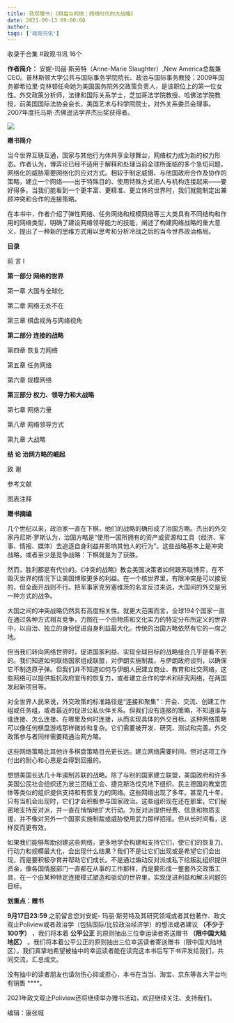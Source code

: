 ```yaml
---
title: 政观赠书|《棋盘与网络：网络时代的大战略》
date: 2021-09-13 09:00:00
author: 
tags: ['政观书讯']
---
```



收录于合集 #政观书讯 16个

**作者简介：** 安妮-玛丽·斯劳特（Anne-Marie Slaughter）,New
America总裁兼CEO。普林斯顿大学公共与国际事务学院院长、政治与国际事务教授；2009年国务卿希拉里·克林顿任命她为美国国务院外交政策负责人，是该职位上的第一位女性。外交政策分析师，法律和国际关系学士，芝加哥法学院教授、哈佛法学院教授，前美国国际法协会会长，美国艺术与科学院院士，对外关系委员会理事。2007年度托马斯·杰佛逊法学界杰出奖获得者。

![](/images/64/2.jpeg)

  

  

 **赠书简介**

当今世界互联互通，国家与其他行为体共享全球舞台，网络权力成为新的权力形态。作者认为，博弈论已经不适用于解释和处理当前全球所面临的多个急切问题，网络化的威胁需要网络化的应对方式。相较于制定威慑、与他国政府合作及协作的策略，建立一个网络——出于特殊目的、使用特殊方式把人与机构连接起来——要好得多。当我们能看到一个更丰富、更精准、更立体的世界时，我们就能制定出兼顾冲突和合作的连接策略。

  

在本书中，作者介绍了弹性网络、任务网络和规模网络等三大类具有不同结构和作用的网络类型，明确了建设网络领导能力的技能，阐述了构建网络战略的重大意义，提出了一种新的思维方式用以思考和分析冷战之后的当今世界政治格局。

 **目录**

前 言 I

  

 **第一部分 网络的世界**

  

第一章 大国与全球化

  

第二章 网络无处不在

  

第三章 棋盘视角与网络视角

  

 **第二部分 连接的战略**

  

第四章 恢复力网络

  

第五章 任务网络

  

第六章 规模网络

  

 **第三部分 权力、领导力和大战略**

  

第七章 网络力量

  

第八章 网络领导方式

  

第九章 大战略

  

 **结 论 治网方略的崛起**

  

致 谢

  

参考文献

  

图表注释

 **赠书摘编**

几个世纪以来，政治家一直在下棋，他们的战略的确形成了治国方略。杰出的外交家丹尼斯·罗斯认为，治国方略是“使用一国所拥有的资产或资源和工具（经济、军事、情报、媒体）去追逐自身利益并影响其他人的行为”。这些战略基本上是冲突战略，或者至少是竞争战略：下棋就是为了获胜。

  

然而，胜利都是有代价的。《冲突的战略》教会美国决策者如何跟苏联博弈，在不毁灭世界的情况下让美国博取更多的利益。在一个核世界里，有限冲突是可以接受的，但全面开战则不行。把军事家克劳塞维茨的名言反过来说，大国间的外交是另一种方式的战争。

  

大国之间的冲突战略仍然具有高度相关性。就更大范围而言，全球194个国家一直在通过各种方式相互竞争，力图在一个由物质和文化实力的特定分布所定义的世界中，以自治、独立的身份促进自身利益最大化。传统的治国方略依然有它的一席之地。

  

但当我们转向网络世界时，促进国家利益、实现全球目标的战略组合几乎是看不到的。我们知道如何联络国家组成联盟，对伊朗实施制裁，与伊朗政府谈判，以确保它不制造原子弹。但我们并不知道如何与伊朗人民建立商业、教育和社交网络，这些网络可以提供抵抗政府宣传的恢复力，或者建立合作的学术和研究网络，在两国发起新项目等。

  

对全世界人民来说，外交政策的标准路径是“连接和聚集”：开会、交流、创建工作组或任务组，或者最近的促进公私伙伴关系。但我们没有连接的策略，不知道谁与谁连接、怎么连接、在哪里及何时连接，从而实现具体的外交目标。这种网络策略可以像任何棋盘游戏那样微妙和复杂。它们需要被开发、研究、测试和完善。外交政策参与者同样需要精通治网方略。

  

这些网络策略比其他许多棋盘策略目光更长远。建立网络需要时间。但对这项工作付出的耐心和心思是会得到回报的。

  

想想美国长达几十年遏制苏联的战略。除了与别的国家建立联盟，美国政府和许多美国公民社会组织还为波兰团结工会、捷克斯洛伐克地下组织、民主德国的教堂团体等类似的组织提供支持和有恢复力的网络。这些网络出现了多年。甚至几十年，只有当机会出现时，它们才会积极参与国家政治。这些组织现在还在那里，它们秘密地支持反对派，并一直在悄悄地扩大行动。为反对派提供经费、信息和物质支援，并不像对另外一个国家实施制裁或威胁使用武力那样招摇。但从长时间看，这样反而更有效。

  

如果我们能够帮助创建这些网络，更多地学会构建和支持它们，使它们的恢复力、行动力和规模最大化，会出现什么结果？我们不是让它们出现或是希望它们会出现，而是要积极孕育并帮助它们成长。不是通过煽动反对派或私下给叛乱组织提供资金，像各国情报部门一直都在从事的工作那样，而是要形成一整套外交政策工具，在一个由某种特定连接模式塑造和驱动的世界里，实现促进利益和解决问题的目标。

  

 **划重点：赠书**

 **9月17日23:59** 之前留言您对安妮-
玛丽·斯劳特及其研究领域或者其他著作、政文观止Poliview或者政治学（包括国际/比较政治经济学）的想法或者建议 **（不少于100字）** ，我们将本着
**公平公正** 的原则抽出三位幸运读者寄送赠书 **（限中国大陆地区）**
。我们将本着公平公正的原则抽出三位幸运读者寄送赠书（限中国大陆地区）。我们真挚地希望被抽中的幸运读者能在读完这本书后写下书评发给我们，共同交流，汇总成文。

  

没有抽中的读者朋友也请勿伤心抑或担心，本书在当当、淘宝、京东等各大平台均有销售 ****。  

  

2021年政文观止Poliview还将继续举办赠书活动，欢迎继续关注、支持我们。  

编辑：康张城  

